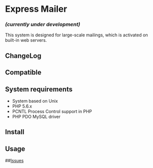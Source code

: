# Express Mailer
### _(currently under development)_

This system is designed for large-scale mailings, which is activated on built-in web servers.

## ChangeLog

## Compatible

## System requirements

* System based on Unix
* PHP 5.6.x
* PCNTL Process Control support in PHP
* PHP PDO MySQL driver

## Install

## Usage

##[Issues](https://github.com/stanislav-web/express-mailer/issues "Issues")


